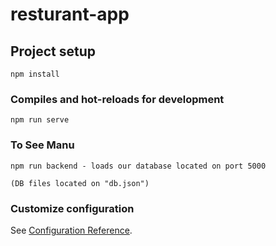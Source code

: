 # resturant-app

## Project setup
```
npm install
```

### Compiles and hot-reloads for development
```
npm run serve
```

### To See Manu 
```
npm run backend - loads our database located on port 5000

(DB files located on "db.json")

```




### Customize configuration
See [Configuration Reference](https://cli.vuejs.org/config/).
